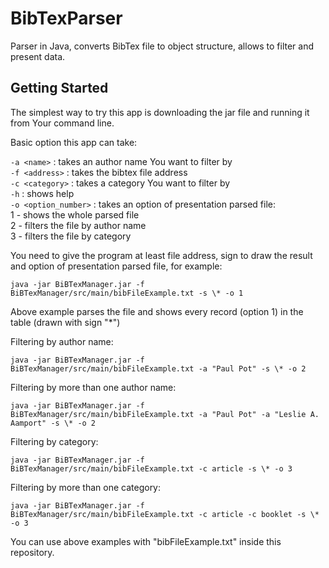 # BibTexParser
Parser in Java, converts BibTex file to object structure, allows to filter and present data.

## Getting Started

The simplest way to try this app is downloading the jar file and running it from Your command line.

Basic option this app can take: 


`-a <name>` : takes an author name You want to filter by  
`-f <address>` : takes the bibtex file address  
`-c <category>` : takes a category You want to filter by  
`-h` : shows help  
`-o <option_number>` : takes an option of presentation parsed file:  
    1 - shows the whole parsed file  
    2 - filters the file by author name  
    3 - filters the file by category  
  

You need to give the program at least file address, sign to draw the result and option of presentation parsed file, for example:
  
```
java -jar BiBTexManager.jar -f BiBTexManager/src/main/bibFileExample.txt -s \* -o 1
```
Above example parses the file and shows every record (option 1) in the table (drawn with sign "*") 
  

Filtering by author name: 

```
java -jar BiBTexManager.jar -f BiBTexManager/src/main/bibFileExample.txt -a "Paul Pot" -s \* -o 2
```
  
Filtering by more than one author name:

```
java -jar BiBTexManager.jar -f BiBTexManager/src/main/bibFileExample.txt -a "Paul Pot" -a "Leslie A. Aamport" -s \* -o 2
```
  
Filtering by category:

```
java -jar BiBTexManager.jar -f BiBTexManager/src/main/bibFileExample.txt -c article -s \* -o 3
```
  
Filtering by more than one category:
```
java -jar BiBTexManager.jar -f BiBTexManager/src/main/bibFileExample.txt -c article -c booklet -s \* -o 3
```
  

You can use above examples with "bibFileExample.txt" inside this repository.
